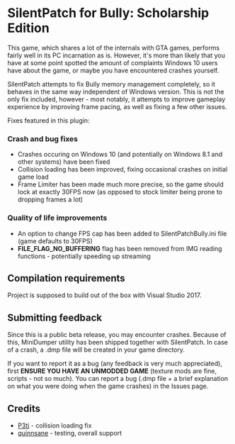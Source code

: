 # SilentPatch for Bully: Scholarship Edition

This game, which shares a lot of the internals with GTA games, performs fairly well in its PC incarnation as is.
However, it's more than likely that you have at some point spotted the amount of complaints Windows 10
users have about the game, or maybe you have encountered crashes yourself.

SilentPatch attempts to fix Bully memory management completely, so it behaves in the same way independent
of Windows version. This is not the only fix included, however - most notably, it attempts to improve
gameplay experience by improving frame pacing, as well as fixing a few other issues.

Fixes featured in this plugin:

### Crash and bug fixes
* Crashes occuring on Windows 10 (and potentially on Windows 8.1 and other systems) have been fixed
* Collision loading has been improved, fixing occasional crashes on initial game load
* Frame Limiter has been made much more precise, so the game should lock at exactly 30FPS now
 (as opposed to stock limiter being prone to dropping frames a lot)

### Quality of life improvements
* An option to change FPS cap has been added to SilentPatchBully.ini file (game defaults to 30FPS)
* **FILE_FLAG_NO_BUFFERING** flag has been removed from IMG reading functions - potentially speeding up streaming

## Compilation requirements

Project is supposed to build out of the box with Visual Studio 2017.

## Submitting feedback

Since this is a public beta release, you may encounter crashes. Because of this, MiniDumper utility has
been shipped together with SilentPatch. In case of a crash, a .dmp file will be created in your game directory.

If you want to report it as a bug (any feedback is very much appreciated), first **ENSURE YOU HAVE AN UNMODDED GAME**
(texture mods are fine, scripts - not so much). You can report a bug (.dmp file + a brief explanation on what
you were doing when the game crashes) in the Issues page.

## Credits

* [P3ti](https://github.com/P3ti) - collision loading fix
* [quinnsane](https://www.youtube.com/quinnsane) - testing, overall support
